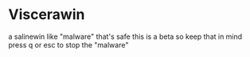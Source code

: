 # Viscerawin

a salinewin like "malware" that's safe this is a beta so keep that in mind press q or esc to stop the "malware"

